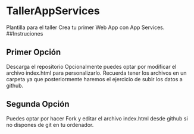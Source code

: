 # TallerAppServices
Plantilla para el taller Crea tu primer Web App con App Services.
##Instruciones
## Primer Opción
Descarga el repositorio
Opcionalmente puedes optar por modificar el archivo index.html para personalizarlo.
Recuerda tener los archivos en un carpeta ya que posteriormente haremos el ejercicio de subir los datos a github.
## Segunda Opción
Puedes optar por hacer Fork y editar el archivo index.html desde github si no dispones de git en tu ordenador. 
